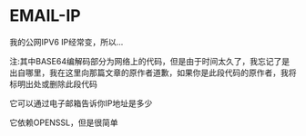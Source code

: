 # EMAIL-IP
我的公网IPV6 IP经常变，所以...

注:其中BASE64编解码部分为网络上的代码，但是由于时间太久了，我忘记了是出自哪里，我在这里向那篇文章的原作者道歉，如果你是此段代码的原作者，我将标明出处或删除此段代码

它可以通过电子邮箱告诉你IP地址是多少

它依赖OPENSSL，但是很简单
